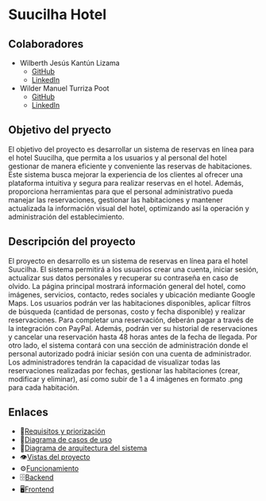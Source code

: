 # Suucilha Hotel

## Colaboradores
- Wilberth Jesús Kantún Lizama
  - [GitHub](https://github.com/WilberthKantun) 
  - [LinkedIn](https://www.linkedin.com/in/wilberth-kant%C3%BAn-7a4470240/) 
- Wilder Manuel Turriza Poot 
  - [GitHub](https://github.com/WilderTurriza)
  - [LinkedIn](https://www.linkedin.com/in/wilder-turriza/)

## Objetivo del pryecto
El objetivo del proyecto es desarrollar un sistema de reservas en línea para el hotel Suucilha, que permita a los usuarios y al personal del hotel gestionar de manera eficiente y conveniente las reservas de habitaciones. Este sistema busca mejorar la experiencia de los clientes al ofrecer una plataforma intuitiva y segura para realizar reservas en el hotel. Además, proporciona herramientas para que el personal administrativo pueda manejar las reservaciones, gestionar las habitaciones y mantener actualizada la información visual del hotel, optimizando así la operación y administración del establecimiento.

## Descripción del proyecto
El proyecto en desarrollo es un sistema de reservas en línea para el hotel Suucilha. El sistema permitirá a los usuarios crear una cuenta, iniciar sesión, actualizar sus datos personales y recuperar su contraseña en caso de olvido. La página principal mostrará información general del hotel, como imágenes, servicios, contacto, redes sociales y ubicación mediante Google Maps.
Los usuarios podrán ver las habitaciones disponibles, aplicar filtros de búsqueda (cantidad de personas, costo y fecha disponible) y realizar reservaciones. Para completar una reservación, deberán pagar a través de la integración con PayPal. Además, podrán ver su historial de reservaciones y cancelar una reservación hasta 48 horas antes de la fecha de llegada.
Por otro lado, el sistema contará con una sección de administración donde el personal autorizado podrá iniciar sesión con una cuenta de administrador. Los administradores tendrán la capacidad de visualizar todas las reservaciones realizadas por fechas, gestionar las habitaciones (crear, modificar y eliminar), así como subir de 1 a 4 imágenes en formato .png para cada habitación.


## Enlaces
- 📄[Requisitos y priorización](https://github.com/WilberthKantun/suucilha/blob/main/requerimientos.md)
- 📄[Diagrama de casos de uso](https://github.com/WilberthKantun/suucilha/assets/91703671/98d27afc-60ef-4d72-a179-c17287ad3d73)
- 📄[Diagrama de arquitectura del sistema](https://github.com/WilberthKantun/suucilha/assets/91703671/ccd5241b-74fb-4406-8454-2667ccf69c60)
- 👁️[Vistas del proyecto](https://www.figma.com/file/s0qiAiUykWXrqAIbV1AL9c/Untitled?type=design&node-id=0%3A1&mode=design&t=l4ZJP74EuBgggAQE-1)
- ⚙️[Funcionamiento](https://github.com/WilberthKantun/suucilha/tree/main/funcionamiento)
- 🗄️[Backend](https://github.com/WilderTurriza/Suucilha-backend)
- 🖥️[Frontend](https://github.com/WilberthKantun/suucilha)
